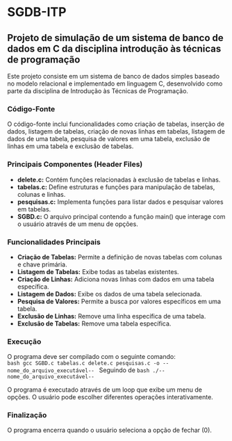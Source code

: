# SGDB-ITP

## Projeto de simulação de um sistema de banco de dados em C da disciplina introdução às técnicas de programação

Este projeto consiste em um sistema de banco de dados simples baseado no modelo relacional e implementado em linguagem C, desenvolvido como parte da disciplina de Introdução às Técnicas de Programação.

### Código-Fonte

O código-fonte inclui funcionalidades como criação de tabelas, inserção de dados, listagem de tabelas, criação de novas linhas em tabelas, listagem de dados de uma tabela, pesquisa de valores em uma tabela, exclusão de linhas em uma tabela e exclusão de tabelas.

### Principais Componentes (Header Files)

- **delete.c:** Contém funções relacionadas à exclusão de tabelas e linhas.
- **tabelas.c:** Define estruturas e funções para manipulação de tabelas, colunas e linhas.
- **pesquisas.c:** Implementa funções para listar dados e pesquisar valores em tabelas.
- **SGBD.c:** O arquivo principal contendo a função main() que interage com o usuário através de um menu de opções.

### Funcionalidades Principais

- **Criação de Tabelas:** Permite a definição de novas tabelas com colunas e chave primária.
- **Listagem de Tabelas:** Exibe todas as tabelas existentes.
- **Criação de Linhas:** Adiciona novas linhas com dados em uma tabela específica.
- **Listagem de Dados:** Exibe os dados de uma tabela selecionada.
- **Pesquisa de Valores:** Permite a busca por valores específicos em uma tabela.
- **Exclusão de Linhas:** Remove uma linha específica de uma tabela.
- **Exclusão de Tabelas:** Remove uma tabela específica.

### Execução

O programa deve ser compilado com o seguinte comando:  
```bash gcc SGBD.c tabelas.c delete.c pesquisas.c -o --nome_do_arquivo_executável-- ```
Seguindo de 
```bash ./--nome_do_arquivo_executável-- ```

O programa é executado através de um loop que exibe um menu de opções. O usuário pode escolher diferentes operações interativamente.

### Finalização

O programa encerra quando o usuário seleciona a opção de fechar (0).
